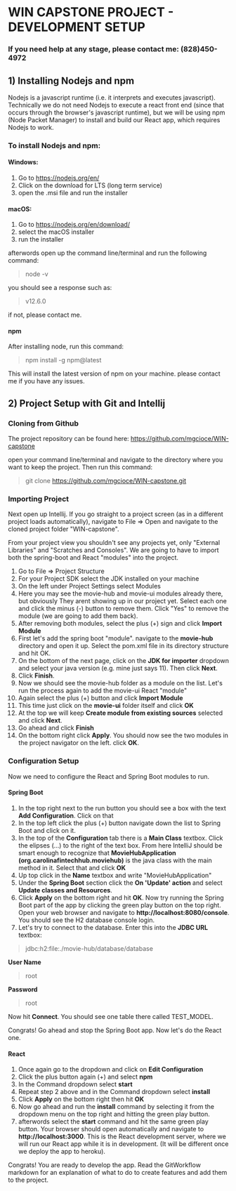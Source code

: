 # WIN CAPSTONE PROJECT - DEVELOPMENT SETUP
### If you need help at any stage, please contact me: (828)450-4972
## 1) Installing Nodejs and npm

Nodejs is a javascript runtime (i.e. it interprets and executes javascript). Technically we do not need Nodejs to execute a react front end (since that occurs through the browser's javascript runtime), but we will be using npm (Node Packet Manager) to install and build our React app, which requires Nodejs to work.

### To install Nodejs and npm:

#### Windows:
1) Go to https://nodejs.org/en/
2) Click on the download for LTS (long term service)
3) open the .msi file and run the installer

#### macOS:
1) Go to https://nodejs.org/en/download/
2) select the macOS installer
3) run the installer

afterwords open up the command line/terminal and run the following command:

> node -v

you should see a response such as:
> v12.6.0

if not, please contact me.

#### npm
After installing node, run this command:

> npm install -g npm@latest

This will install the latest version of npm on your machine. 
please contact me if you have any  issues.

## 2) Project Setup with Git and Intellij

### Cloning from Github
The project repository can be found here: https://github.com/mgcioce/WIN-capstone

open your command line/terminal and navigate to the directory where you want to keep the project. Then run this command:

> git clone https://github.com/mgcioce/WIN-capstone.git

### Importing Project
Next open up Intellij. If you go straight to a project screen (as in a different project loads automatically), navigate to File => Open and 
navigate to the cloned project folder "WIN-capstone".

From your project view you shouldn't see any projects yet, only "External Libraries" and "Scratches and Consoles". We are going to have to import both the spring-boot and React
"modules" into the project.

1) Go to File => Project Structure
2) For your Project SDK select the JDK installed on your machine
3) On the left under Project Settings select Modules
4) Here you may see the movie-hub and movie-ui modules already there, but obviously
They arent showing up in our project yet. Select each one and click the minus (-) button to remove them. Click "Yes" to remove the module (we are going to add them back).
5) After removing both modules, select the plus (+) sign and click **Import Module**
6) First let's add the spring boot "module". navigate to the **movie-hub** directory
and open it up. Select the pom.xml file in its directory structure and hit OK.
7) On the bottom of the next page, click on the **JDK for importer** dropdown and 
select your java version (e.g. mine just says 11). Then click **Next**.
8) Click **Finish**.
9) Now we should see the movie-hub folder as a module on the list. Let's run the process again to add the movie-ui React "module"
10) Again select the plus (+) button and click **Import Module**
11) This time just click on the **movie-ui** folder itself and click **OK**
12) At the top we will keep **Create module from existing sources** selected and 
click **Next**.
13) Go ahead and click **Finish**
14) On the bottom right click **Apply**. You should now see the two modules in the project navigator on the left. click **OK**.

### Configuration Setup
Now we need to configure the React and Spring Boot modules to run. 

#### Spring Boot
1) In the top right next to the run button you should see a box with the text **Add Configuration**. Click on that
2) In the top left click the plus (+) button navigate down the list to Spring Boot and click on it.
3) In the top of the **Configuration** tab there is a **Main Class** textbox. Click the elipses (...) to the right of the text box. From here IntelliJ should be smart enough to recognize that **MovieHubApplication (org.carolinafintechhub.moviehub)** is the java class with the main method in it. Select that and click **OK**  
4) Up top click in the **Name** textbox and write "MovieHubApplication"
5) Under the **Spring Boot** section click the **On 'Update' action** and select **Update classes and Resources**.
6) Click **Apply** on the bottom right and hit **OK**. Now try running the Spring Boot part of the app by clicking the green play button on the top right. Open your web browser and navigate to **http://localhost:8080/console**. You should see the H2 database console login. 
7) Let's try to connect to the database. Enter this into the **JDBC URL** textbox:

> jdbc:h2:file:./movie-hub/database/database

**User Name**

> root

**Password**

> root

Now hit **Connect**. You should see one table there called TEST_MODEL.

Congrats! Go ahead and stop the Spring Boot app. Now let's do the React one.

#### React
1) Once again go to the dropdown and click on **Edit Configuration**
2) Click the plus button again (+) and select **npm**
3) In the Command dropdown select **start**
4) Repeat step 2 above and in the Command dropdown select **install** 
5) Click **Apply** on the bottom right then hit **OK**
6) Now go ahead and run the **install** command by selecting it from the dropdown menu on the top right and hitting the green play button.
7) afterwords select the **start** command and hit the same green play button. Your browser should open automatically and navigate to **http://localhost:3000**. This is the React development server, where we will run our React app while it is in development. (It will be different once we deploy the app to heroku).

Congrats! You are ready to develop the app. Read the GitWorkflow markdown for an explanation of what to do to create features and add them to the project.


